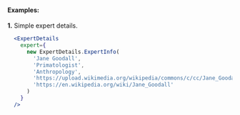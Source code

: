 #### Examples:

__1.__ Simple expert details.

```jsx
  <ExpertDetails
    expert={
      new ExpertDetails.ExpertInfo(
        'Jane Goodall',
        'Primatologist',
        'Anthropology',
        'https://upload.wikimedia.org/wikipedia/commons/c/cc/Jane_Goodall_2015.jpg',
        'https://en.wikipedia.org/wiki/Jane_Goodall'
      )
    }
  />
```
